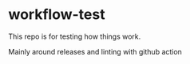 # workflow-test
This repo is for testing how things work.

Mainly around releases and linting with github action
